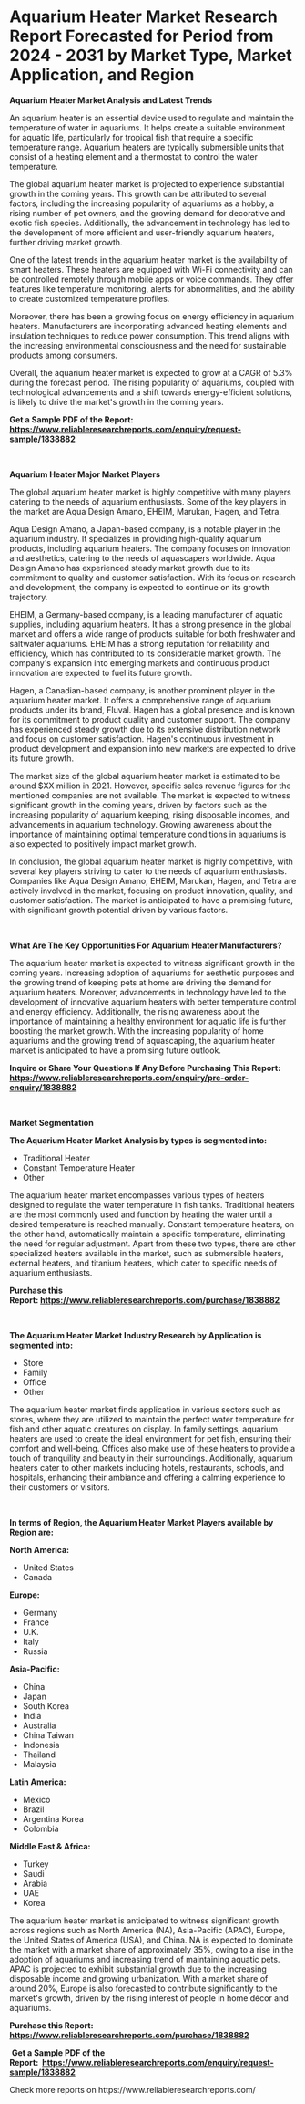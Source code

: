 <p><h1>Aquarium Heater Market Research Report Forecasted for Period from 2024 -  2031 by Market Type, Market Application, and Region</h1></p><p><strong>Aquarium Heater Market Analysis and Latest Trends</strong></p>
<p><p>An aquarium heater is an essential device used to regulate and maintain the temperature of water in aquariums. It helps create a suitable environment for aquatic life, particularly for tropical fish that require a specific temperature range. Aquarium heaters are typically submersible units that consist of a heating element and a thermostat to control the water temperature.</p><p>The global aquarium heater market is projected to experience substantial growth in the coming years. This growth can be attributed to several factors, including the increasing popularity of aquariums as a hobby, a rising number of pet owners, and the growing demand for decorative and exotic fish species. Additionally, the advancement in technology has led to the development of more efficient and user-friendly aquarium heaters, further driving market growth.</p><p>One of the latest trends in the aquarium heater market is the availability of smart heaters. These heaters are equipped with Wi-Fi connectivity and can be controlled remotely through mobile apps or voice commands. They offer features like temperature monitoring, alerts for abnormalities, and the ability to create customized temperature profiles.</p><p>Moreover, there has been a growing focus on energy efficiency in aquarium heaters. Manufacturers are incorporating advanced heating elements and insulation techniques to reduce power consumption. This trend aligns with the increasing environmental consciousness and the need for sustainable products among consumers.</p><p>Overall, the aquarium heater market is expected to grow at a CAGR of 5.3% during the forecast period. The rising popularity of aquariums, coupled with technological advancements and a shift towards energy-efficient solutions, is likely to drive the market's growth in the coming years.</p></p>
<p><strong>Get a Sample PDF of the Report:&nbsp; <a href="https://www.reliableresearchreports.com/enquiry/request-sample/1838882">https://www.reliableresearchreports.com/enquiry/request-sample/1838882</a></strong></p>
<p>&nbsp;</p>
<p><strong>Aquarium Heater Major Market Players</strong></p>
<p><p>The global aquarium heater market is highly competitive with many players catering to the needs of aquarium enthusiasts. Some of the key players in the market are Aqua Design Amano, EHEIM, Marukan, Hagen, and Tetra.</p><p>Aqua Design Amano, a Japan-based company, is a notable player in the aquarium industry. It specializes in providing high-quality aquarium products, including aquarium heaters. The company focuses on innovation and aesthetics, catering to the needs of aquascapers worldwide. Aqua Design Amano has experienced steady market growth due to its commitment to quality and customer satisfaction. With its focus on research and development, the company is expected to continue on its growth trajectory.</p><p>EHEIM, a Germany-based company, is a leading manufacturer of aquatic supplies, including aquarium heaters. It has a strong presence in the global market and offers a wide range of products suitable for both freshwater and saltwater aquariums. EHEIM has a strong reputation for reliability and efficiency, which has contributed to its considerable market growth. The company's expansion into emerging markets and continuous product innovation are expected to fuel its future growth.</p><p>Hagen, a Canadian-based company, is another prominent player in the aquarium heater market. It offers a comprehensive range of aquarium products under its brand, Fluval. Hagen has a global presence and is known for its commitment to product quality and customer support. The company has experienced steady growth due to its extensive distribution network and focus on customer satisfaction. Hagen's continuous investment in product development and expansion into new markets are expected to drive its future growth.</p><p>The market size of the global aquarium heater market is estimated to be around $XX million in 2021. However, specific sales revenue figures for the mentioned companies are not available. The market is expected to witness significant growth in the coming years, driven by factors such as the increasing popularity of aquarium keeping, rising disposable incomes, and advancements in aquarium technology. Growing awareness about the importance of maintaining optimal temperature conditions in aquariums is also expected to positively impact market growth.</p><p>In conclusion, the global aquarium heater market is highly competitive, with several key players striving to cater to the needs of aquarium enthusiasts. Companies like Aqua Design Amano, EHEIM, Marukan, Hagen, and Tetra are actively involved in the market, focusing on product innovation, quality, and customer satisfaction. The market is anticipated to have a promising future, with significant growth potential driven by various factors.</p></p>
<p>&nbsp;</p>
<p><strong>What Are The Key Opportunities For Aquarium Heater Manufacturers?</strong></p>
<p><p>The aquarium heater market is expected to witness significant growth in the coming years. Increasing adoption of aquariums for aesthetic purposes and the growing trend of keeping pets at home are driving the demand for aquarium heaters. Moreover, advancements in technology have led to the development of innovative aquarium heaters with better temperature control and energy efficiency. Additionally, the rising awareness about the importance of maintaining a healthy environment for aquatic life is further boosting the market growth. With the increasing popularity of home aquariums and the growing trend of aquascaping, the aquarium heater market is anticipated to have a promising future outlook.</p></p>
<p><strong>Inquire or Share Your Questions If Any Before Purchasing This Report: <a href="https://www.reliableresearchreports.com/enquiry/pre-order-enquiry/1838882">https://www.reliableresearchreports.com/enquiry/pre-order-enquiry/1838882</a></strong></p>
<p>&nbsp;</p>
<p><strong>Market Segmentation</strong></p>
<p><strong>The Aquarium Heater Market Analysis by types is segmented into:</strong></p>
<p><ul><li>Traditional Heater</li><li>Constant Temperature Heater</li><li>Other</li></ul></p>
<p><p>The aquarium heater market encompasses various types of heaters designed to regulate the water temperature in fish tanks. Traditional heaters are the most commonly used and function by heating the water until a desired temperature is reached manually. Constant temperature heaters, on the other hand, automatically maintain a specific temperature, eliminating the need for regular adjustment. Apart from these two types, there are other specialized heaters available in the market, such as submersible heaters, external heaters, and titanium heaters, which cater to specific needs of aquarium enthusiasts.</p></p>
<p><strong>Purchase this Report:&nbsp;<a href="https://www.reliableresearchreports.com/purchase/1838882">https://www.reliableresearchreports.com/purchase/1838882</a></strong></p>
<p>&nbsp;</p>
<p><strong>The Aquarium Heater Market Industry Research by Application is segmented into:</strong></p>
<p><ul><li>Store</li><li>Family</li><li>Office</li><li>Other</li></ul></p>
<p><p>The aquarium heater market finds application in various sectors such as stores, where they are utilized to maintain the perfect water temperature for fish and other aquatic creatures on display. In family settings, aquarium heaters are used to create the ideal environment for pet fish, ensuring their comfort and well-being. Offices also make use of these heaters to provide a touch of tranquility and beauty in their surroundings. Additionally, aquarium heaters cater to other markets including hotels, restaurants, schools, and hospitals, enhancing their ambiance and offering a calming experience to their customers or visitors.</p></p>
<p>&nbsp;</p>
<p><strong>In terms of Region, the Aquarium Heater Market Players available by Region are:</strong></p>
<p>
    <p> <strong> North America: </strong>
        <ul>
            <li>United States</li>
            <li>Canada</li>
        </ul>
        </p> 
    <p> <strong> Europe: </strong>
        <ul>
            <li>Germany</li>
            <li>France</li>
            <li>U.K.</li>
            <li>Italy</li>
            <li>Russia</li>
        </ul>
        </p> 
    <p> <strong> Asia-Pacific: </strong>
        <ul>
            <li>China</li>
            <li>Japan</li>
            <li>South Korea</li>
            <li>India</li>
            <li>Australia</li>
            <li>China Taiwan</li>
            <li>Indonesia</li>
            <li>Thailand</li>
            <li>Malaysia</li>
        </ul>
        </p> 
    <p> <strong> Latin America: </strong>
        <ul>
            <li>Mexico</li>
            <li>Brazil</li>
            <li>Argentina Korea</li>
            <li>Colombia</li>
        </ul>
        </p> 
    <p> <strong> Middle East & Africa: </strong>
        <ul>
            <li>Turkey</li>
            <li>Saudi</li>
            <li>Arabia</li>
            <li>UAE</li>
            <li>Korea</li>
        </ul>
    </p>
    </p>
<p><p>The aquarium heater market is anticipated to witness significant growth across regions such as North America (NA), Asia-Pacific (APAC), Europe, the United States of America (USA), and China. NA is expected to dominate the market with a market share of approximately 35%, owing to a rise in the adoption of aquariums and increasing trend of maintaining aquatic pets. APAC is projected to exhibit substantial growth due to the increasing disposable income and growing urbanization. With a market share of around 20%, Europe is also forecasted to contribute significantly to the market's growth, driven by the rising interest of people in home décor and aquariums.</p></p>
<p><strong>Purchase this Report: <a href="https://www.reliableresearchreports.com/purchase/1838882">https://www.reliableresearchreports.com/purchase/1838882</a></strong></p>
<p>&nbsp;<strong>Get a Sample PDF of the Report:&nbsp;&nbsp;<a href="https://www.reliableresearchreports.com/enquiry/request-sample/1838882">https://www.reliableresearchreports.com/enquiry/request-sample/1838882</a></strong></p>
<p><strong></strong></p>
<p>Check more reports on https://www.reliableresearchreports.com/</p>